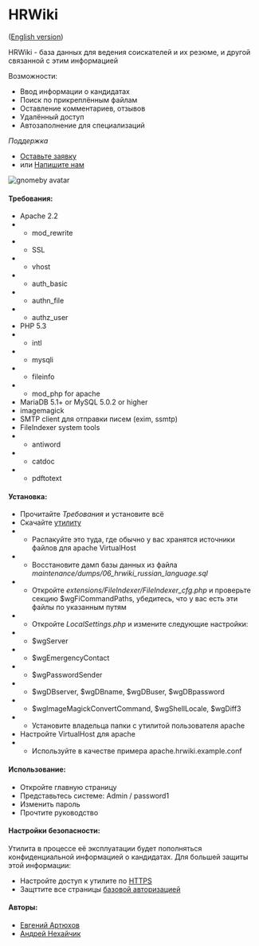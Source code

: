 HRWiki
======
([English version](https://github.com/gnomeby/hrwiki))

HRWiki - база данных для ведения соискателей и их резюме, и другой связанной с этим информацией

Возможности:

* Ввод информации о кандидатах
* Поиск по прикреплённым файлам
* Оставление комментариев, отзывов
* Удалённый доступ
* Автозаполнение для специализаций

*Поддержка*
* [Оставьте заявку](https://github.com/gnomeby/hrwiki-ru/issues/new)
* или [Напишите нам](mailto:hrwiki-support@holey.org)

![gnomeby avatar](http://niakhaichyk.org/andrey/img/lisa_small_32.png)

#### Требования:
* Apache 2.2
* * mod_rewrite
* * SSL
* * vhost
* * auth_basic
* * authn_file
* * authz_user
* PHP 5.3
* * intl
* * mysqli
* * fileinfo
* * mod_php for apache
* MariaDB 5.1+ or MySQL 5.0.2 or higher
* imagemagick
* SMTP client для отправки писем (exim, ssmtp)
* FileIndexer system tools
* * antiword
* * catdoc
* * pdftotext

#### Установка:
* Прочитайте *Требования* и установите всё
* Скачайте [утилиту](https://github.com/gnomeby/hrwiki-ru/archive/master.zip)
* * Распакуйте это туда, где обычно у вас хранятся источники файлов для apache VirtualHost
* * Восстановите дамп базы данных из файла *maintenance/dumps/06_hrwiki_russian_language.sql*
* * Откройте *extensions/FileIndexer/FileIndexer_cfg.php* и проверьте секцию $wgFiCommandPaths, убедитесь, что у вас есть эти файлы по указанным путям
* * Откройте *LocalSettings.php* и измените следующие настройки:
* * $wgServer
* * $wgEmergencyContact
* * $wgPasswordSender
* * $wgDBserver, $wgDBname, $wgDBuser, $wgDBpassword
* * $wgImageMagickConvertCommand, $wgShellLocale, $wgDiff3
* * Установите владельца папки с утилитой пользователя apache
* Настройте VirtualHost для apache
* * Используйте в качестве примера apache.hrwiki.example.conf

#### Использование:
* Откройте главную страницу
* Представьтесь системе: Admin / password1
* Изменить пароль
* Прочтите руководство

#### Настройки безопасности:
Утилита в процессе её эксплуатации будет пополняться конфиденциальной информацией о кандидатах. Для большей защиты этой информации:
* Настройте доступ к утилите по [HTTPS](http://httpd.apache.org/docs/2.2/ssl/)
* Защттите все страницы [базовой авторизацией](http://httpd.apache.org/docs/2.2/howto/auth.html)

#### Авторы:
* [Евгений Артюхов](https://github.com/jsirex)
* [Андрей Нехайчик](https://github.com/gnomeby)

